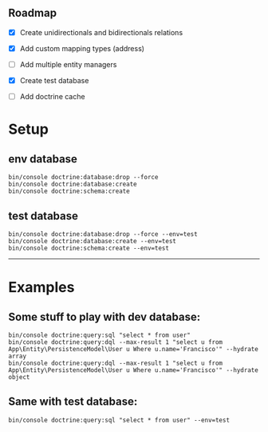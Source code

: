 ## Roadmap

- [x] Create unidirectionals and bidirectionals relations
- [x] Add custom mapping types (address)
- [ ] Add multiple entity managers
- [x] Create test database
- [ ] Add doctrine cache


# Setup
## env database
```
bin/console doctrine:database:drop --force
bin/console doctrine:database:create
bin/console doctrine:schema:create
```

## test database
```
bin/console doctrine:database:drop --force --env=test
bin/console doctrine:database:create --env=test
bin/console doctrine:schema:create --env=test
```

---

# Examples
## Some stuff to play with dev database:
```
bin/console doctrine:query:sql "select * from user"
bin/console doctrine:query:dql --max-result 1 "select u from App\Entity\PersistenceModel\User u Where u.name='Francisco'" --hydrate array
bin/console doctrine:query:dql --max-result 1 "select u from App\Entity\PersistenceModel\User u Where u.name='Francisco'" --hydrate object
```

## Same with test database:
```
bin/console doctrine:query:sql "select * from user" --env=test
```

